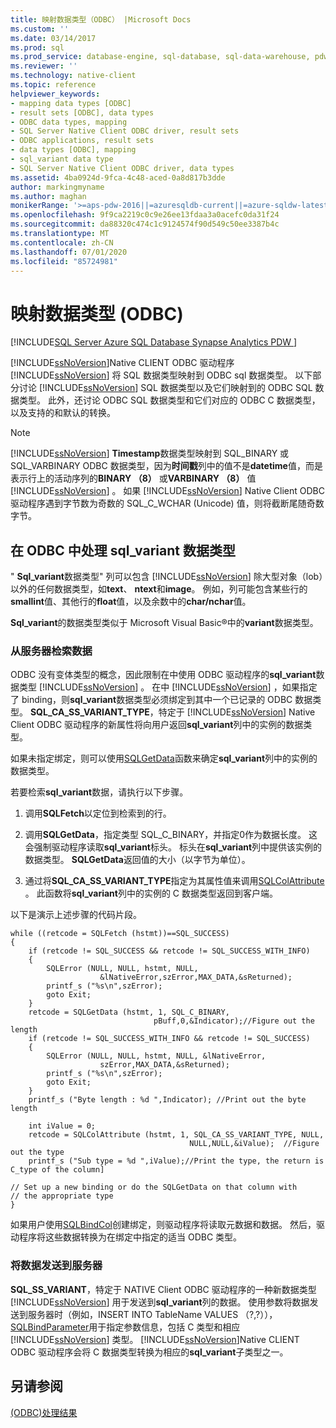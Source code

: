 ```yaml
---
title: 映射数据类型（ODBC） |Microsoft Docs
ms.custom: ''
ms.date: 03/14/2017
ms.prod: sql
ms.prod_service: database-engine, sql-database, sql-data-warehouse, pdw
ms.reviewer: ''
ms.technology: native-client
ms.topic: reference
helpviewer_keywords:
- mapping data types [ODBC]
- result sets [ODBC], data types
- ODBC data types, mapping
- SQL Server Native Client ODBC driver, result sets
- ODBC applications, result sets
- data types [ODBC], mapping
- sql_variant data type
- SQL Server Native Client ODBC driver, data types
ms.assetid: 4ba0924d-9fca-4c48-aced-0a8d817b3dde
author: markingmyname
ms.author: maghan
monikerRange: '>=aps-pdw-2016||=azuresqldb-current||=azure-sqldw-latest||>=sql-server-2016||=sqlallproducts-allversions||>=sql-server-linux-2017||=azuresqldb-mi-current'
ms.openlocfilehash: 9f9ca2219c0c9e26ee13fdaa3a0acefc0da31f24
ms.sourcegitcommit: da88320c474c1c9124574f90d549c50ee3387b4c
ms.translationtype: MT
ms.contentlocale: zh-CN
ms.lasthandoff: 07/01/2020
ms.locfileid: "85724981"
---
```

# <a name="mapping-data-types-odbc"></a>映射数据类型 (ODBC)
[!INCLUDE[SQL Server Azure SQL Database Synapse Analytics PDW ](../../includes/applies-to-version/sql-asdb-asdbmi-asdw-pdw.md)]

  [!INCLUDE[ssNoVersion](../../includes/ssnoversion-md.md)]Native CLIENT ODBC 驱动程序 [!INCLUDE[ssNoVersion](../../includes/ssnoversion-md.md)] 将 SQL 数据类型映射到 ODBC sql 数据类型。 以下部分讨论 [!INCLUDE[ssNoVersion](../../includes/ssnoversion-md.md)] SQL 数据类型以及它们映射到的 ODBC SQL 数据类型。 此外，还讨论 ODBC SQL 数据类型和它们对应的 ODBC C 数据类型，以及支持的和默认的转换。  
  
> [!NOTE]  
>  [!INCLUDE[ssNoVersion](../../includes/ssnoversion-md.md)] **Timestamp**数据类型映射到 SQL_BINARY 或 SQL_VARBINARY ODBC 数据类型，因为**时间戳**列中的值不是**datetime**值，而是表示行上的活动序列的**BINARY （8）** 或**VARBINARY （8）** 值 [!INCLUDE[ssNoVersion](../../includes/ssnoversion-md.md)] 。 如果 [!INCLUDE[ssNoVersion](../../includes/ssnoversion-md.md)] Native Client ODBC 驱动程序遇到字节数为奇数的 SQL_C_WCHAR (Unicode) 值，则将截断尾随奇数字节。  
  
## <a name="dealing-with-sql_variant-data-type-in-odbc"></a>在 ODBC 中处理 sql_variant 数据类型  
 " **Sql_variant**数据类型" 列可以包含 [!INCLUDE[ssNoVersion](../../includes/ssnoversion-md.md)] 除大型对象（lob）以外的任何数据类型，如**text**、 **ntext**和**image**。 例如，列可能包含某些行的**smallint**值、其他行的**float**值，以及余数中的**char/nchar**值。  
  
 **Sql_variant**的数据类型类似于 Microsoft Visual Basic®中的**variant**数据类型。  
  
### <a name="retrieving-data-from-the-server"></a>从服务器检索数据  
 ODBC 没有变体类型的概念，因此限制在中使用 ODBC 驱动程序的**sql_variant**数据类型 [!INCLUDE[ssNoVersion](../../includes/ssnoversion-md.md)] 。 在中 [!INCLUDE[ssNoVersion](../../includes/ssnoversion-md.md)] ，如果指定了 binding，则**sql_variant**数据类型必须绑定到其中一个已记录的 ODBC 数据类型。 **SQL_CA_SS_VARIANT_TYPE**，特定于 [!INCLUDE[ssNoVersion](../../includes/ssnoversion-md.md)] Native Client ODBC 驱动程序的新属性将向用户返回**sql_variant**列中的实例的数据类型。  
  
 如果未指定绑定，则可以使用[SQLGetData](../../relational-databases/native-client-odbc-api/sqlgetdata.md)函数来确定**sql_variant**列中的实例的数据类型。  
  
 若要检索**sql_variant**数据，请执行以下步骤。  
  
1.  调用**SQLFetch**以定位到检索到的行。  
  
2.  调用**SQLGetData**，指定类型 SQL_C_BINARY，并指定0作为数据长度。 这会强制驱动程序读取**sql_variant**标头。 标头在**sql_variant**列中提供该实例的数据类型。 **SQLGetData**返回值的大小（以字节为单位）。  
  
3.  通过将**SQL_CA_SS_VARIANT_TYPE**指定为其属性值来调用[SQLColAttribute](../../relational-databases/native-client-odbc-api/sqlcolattribute.md) 。 此函数将**sql_variant**列中的实例的 C 数据类型返回到客户端。  
  
 以下是演示上述步骤的代码片段。  
  
```  
while ((retcode = SQLFetch (hstmt))==SQL_SUCCESS)  
{  
    if (retcode != SQL_SUCCESS && retcode != SQL_SUCCESS_WITH_INFO)  
    {  
        SQLError (NULL, NULL, hstmt, NULL,   
                    &lNativeError,szError,MAX_DATA,&sReturned);  
        printf_s ("%s\n",szError);  
        goto Exit;  
    }  
    retcode = SQLGetData (hstmt, 1, SQL_C_BINARY,   
                                pBuff,0,&Indicator);//Figure out the length  
    if (retcode != SQL_SUCCESS_WITH_INFO && retcode != SQL_SUCCESS)  
    {  
        SQLError (NULL, NULL, hstmt, NULL, &lNativeError,   
                    szError,MAX_DATA,&sReturned);  
        printf_s ("%s\n",szError);  
        goto Exit;  
    }  
    printf_s ("Byte length : %d ",Indicator); //Print out the byte length  
  
    int iValue = 0;  
    retcode = SQLColAttribute (hstmt, 1, SQL_CA_SS_VARIANT_TYPE, NULL,   
                                        NULL,NULL,&iValue);  //Figure out the type  
    printf_s ("Sub type = %d ",iValue);//Print the type, the return is C_type of the column]  
  
// Set up a new binding or do the SQLGetData on that column with   
// the appropriate type  
}  
```  
  
 如果用户使用[SQLBindCol](../../relational-databases/native-client-odbc-api/sqlbindcol.md)创建绑定，则驱动程序将读取元数据和数据。 然后，驱动程序将这些数据转换为在绑定中指定的适当 ODBC 类型。  
  
### <a name="sending-data-to-the-server"></a>将数据发送到服务器  
 **SQL_SS_VARIANT**，特定于 NATIVE Client ODBC 驱动程序的一种新数据类型 [!INCLUDE[ssNoVersion](../../includes/ssnoversion-md.md)] 用于发送到**sql_variant**列的数据。 使用参数将数据发送到服务器时（例如，INSERT INTO TableName VALUES （?,?））， [SQLBindParameter](../../relational-databases/native-client-odbc-api/sqlbindparameter.md)用于指定参数信息，包括 C 类型和相应 [!INCLUDE[ssNoVersion](../../includes/ssnoversion-md.md)] 类型。 [!INCLUDE[ssNoVersion](../../includes/ssnoversion-md.md)]Native CLIENT ODBC 驱动程序会将 C 数据类型转换为相应的**sql_variant**子类型之一。  
  
## <a name="see-also"></a>另请参阅  
 [&#40;ODBC&#41;处理结果](../../relational-databases/native-client-odbc-results/processing-results-odbc.md)  
  
  
